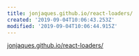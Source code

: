 ```yaml
---
title: jonjaques.github.io/react-loaders/
created: '2019-09-04T10:06:43.253Z'
modified: '2019-09-04T10:06:44.915Z'
---
```


[jonjaques.github.io/react-loaders/](http://jonjaques.github.io/react-loaders/)

